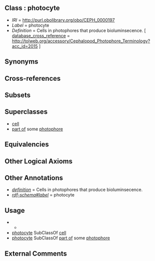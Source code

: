 
## Class : photocyte

 * *IRI* = http://purl.obolibrary.org/obo/CEPH_0000197
 * *Label* = photocyte
 * *Definition* = Cells in photophores that produce bioluminsecence. [ [database_cross_reference](../../ef/oboInOwl#hasDbXref.md) = http://tolweb.org/accessory/Cephalopod_Photophore_Terminology?acc_id=2015 ]

## Synonyms


## Cross-references


## Subsets


## Superclasses

 * [cell](../../CL/00/CL_0000000.md)
 * [part of](../../BFO/50/BFO_0000050.md) some [photophore](../../CEPH/98/CEPH_0000198.md)

## Equivalencies


## Other Logical Axioms


## Other Annotations

 * *[definition](../../IAO/15/IAO_0000115.md)* = Cells in photophores that produce bioluminsecence.
 * *[rdf-schema#label](../../el/rdf-schema#label.md)* = photocyte

## Usage

 * -
 * [photocyte](../../CEPH/97/CEPH_0000197.md) SubClassOf [cell](../../CL/00/CL_0000000.md)
 * [photocyte](../../CEPH/97/CEPH_0000197.md) SubClassOf [part of](../../BFO/50/BFO_0000050.md) some [photophore](../../CEPH/98/CEPH_0000198.md)

## External Comments

